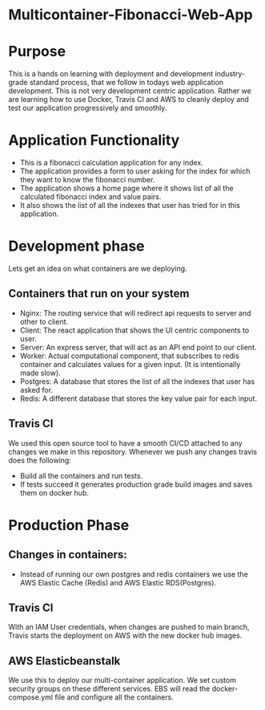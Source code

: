 # Multicontainer-Fibonacci-Web-App


# Purpose
This is a hands on learning with deployment and development industry-grade standard process, that we follow in todays web application development.
This is not very development centric application. Rather we are learning how to use Docker, Travis CI and AWS to cleanly deploy and test our application progressively and smoothly.

# Application Functionality

- This is a fibonacci calculation application for any index.
- The application provides a form to user asking for the index for which they want to know the fibonacci number.
- The application shows a home page where it shows list of all the calculated fibonacci index and value pairs.
- It also shows the list of all the indexes that user has tried for in this application.

# Development phase

Lets get an idea on what containers are we deploying.

## Containers that run on your system

- Nginx: The routing service that will redirect api requests to server and other to client.
- Client: The react application that shows the UI centric components to user.
- Server: An express server, that will act as an API end point to our client.
- Worker: Actual computational component, that subscribes to redis container and calculates values for a given input. (It is intentionally made slow).
- Postgres: A database that stores the list of all the indexes that user has asked for.
- Redis: A different database that stores the key value pair for each input.

## Travis CI

We used this open source tool to have a smooth CI/CD attached to any changes we make in this repository.
Whenever we push any changes travis does the following:
- Build all the containers and run tests.
- If tests succeed it generates production grade build images and saves them on docker hub.

# Production Phase

## Changes in containers:
- Instead of running our own postgres and redis containers we use the AWS Elastic Cache (Redis) and AWS Elastic RDS(Postgres).

## Travis CI

With an IAM User credentials, when changes are pushed to main branch, Travis starts the deployment on AWS with the new docker hub images.

## AWS Elasticbeanstalk

We use this to deploy our multi-container application. We set custom security groups on these different services.
EBS will read the docker-compose.yml file and configure all the containers.
